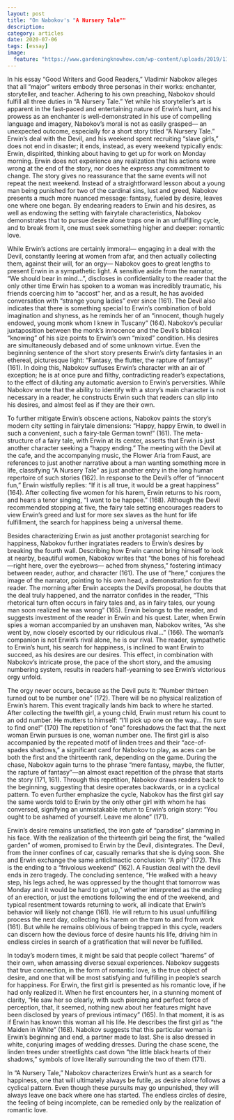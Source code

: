 ```yaml
---
layout: post
title: "On Nabokov's "A Nursery Tale""
description:
category: articles
date: 2020-07-06
tags: [essay]
image:
  feature: "https://www.gardeningknowhow.com/wp-content/uploads/2019/11/starfruit-propagation.jpg"
---
```


In his essay “Good Writers and Good Readers,” Vladimir Nabokov alleges that all “major” writers embody three personas in their works: enchanter, storyteller, and teacher. Adhering to his own preaching, Nabokov should fulfill all three duties in “A Nursery Tale.” Yet while his storyteller’s art is apparent in the fast-paced and entertaining nature of Erwin’s hunt, and his prowess as an enchanter is well-demonstrated in his use of compelling language and imagery, Nabokov’s moral is not as easily grasped— an unexpected outcome, especially for a short story titled “A Nursery Tale.” Erwin’s deal with the Devil, and his weekend spent recruiting “slave girls,” does not end in disaster; it ends, instead, as every weekend typically ends: Erwin, dispirited, thinking about having to get up for work on Monday morning. Erwin does not experience any realization that his actions were wrong at the end of the story, nor does he express any commitment to change. The story gives no reassurance that the same events will not repeat the next weekend. Instead of a straightforward lesson about a young man being punished for two of the cardinal sins, lust and greed, Nabokov presents a much more nuanced message: fantasy, fueled by desire, leaves one where one began. By endearing readers to Erwin and his desires, as well as endowing the setting with fairytale characteristics, Nabokov demonstrates that to pursue desire alone traps one in an unfulfilling cycle, and to break from it, one must seek something higher and deeper: romantic love.

While Erwin’s actions are certainly immoral— engaging in a deal with the Devil, constantly leering at women from afar, and then actually collecting them, against their will, for an orgy— Nabokov goes to great lengths to present Erwin in a sympathetic light. A sensitive aside from the narrator, “We should bear in mind...”, discloses in confidentiality to the reader that the only other time Erwin has spoken to a woman was incredibly traumatic, his friends coercing him to “accost” her, and as a result, he has avoided conversation with “strange young ladies” ever since (161). The Devil also indicates that there is something special to Erwin’s combination of bold imagination and shyness, as he reminds her of an “innocent, though hugely endowed, young monk whom I knew in Tuscany” (164). Nabokov’s peculiar juxtaposition between the monk’s innocence and the Devil’s biblical “knowing” of his size points to Erwin’s own “mixed” condition. His desires are simultaneously debased and of some unknown virtue. Even the beginning sentence of the short story presents Erwin’s dirty fantasies in an ethereal, picturesque light: “Fantasy, the flutter, the rapture of fantasy!” (161). In doing this, Nabokov suffuses Erwin’s character with an air of exception; he is at once pure and filthy, contradicting reader’s expectations, to the effect of diluting any automatic aversion to Erwin’s perversities. While Nabokov wrote that the ability to identify with a story’s main character is not necessary in a reader, he constructs Erwin such that readers can slip into his desires, and almost feel as if they are their own.

To further mitigate Erwin’s obscene actions, Nabokov paints the story’s modern city setting in fairytale dimensions: “Happy, happy Erwin, to dwell in such a convenient, such a fairy-tale German town!” (161). The meta-structure of a fairy tale, with Erwin at its center, asserts that Erwin is just another character seeking a “happy ending.” The meeting with the Devil at the cafe, and the accompanying music, the Flower Aria from Faust, are references to just another narrative about a man wanting something more in life, classifying “A Nursery Tale” as just another entry in the long human repertoire of such stories (162). In response to the Devil’s offer of “innocent fun,” Erwin wistfully replies: “If it is all true, it would be a great happiness” (164). After collecting five women for his harem, Erwin returns to his room, and hears a tenor singing, “I want to be happee.” (168). Although the Devil recommended stopping at five, the fairy tale setting encourages readers to view Erwin’s greed and lust for more sex slaves as the hunt for life fulfillment, the search for happiness being a universal theme.

Besides characterizing Erwin as just another protagonist searching for happiness, Nabokov further ingratiates readers to Erwin’s desires by breaking the fourth wall. Describing how Erwin cannot bring himself to look at nearby, beautiful women, Nabokov writes that “the bones of his forehead—right here, over the eyebrows— ached from shyness,” fostering intimacy between reader, author, and character (161). The use of “here,” conjures the image of the narrator, pointing to his own head, a demonstration for the reader. The morning after Erwin accepts the Devil’s proposal, he doubts that the deal truly happened, and the narrator confides in the reader, “This rhetorical turn often occurs in fairy tales and, as in fairy tales, our young man soon realized he was wrong” (165). Erwin belongs to the reader, and suggests investment of the reader in Erwin and his quest. Later, when Erwin spies a woman accompanied by an unshaven man, Nabokov writes, “As she went by, now closely escorted by our ridiculous rival...” (166). The woman’s companion is not Erwin’s rival alone, he is our rival. The reader, sympathetic to Erwin’s hunt, his search for happiness, is inclined to want Erwin to succeed, as his desires are our desires. This effect, in combination with Nabokov’s intricate prose, the pace of the short story, and the amusing numbering system, results in readers half-yearning to see Erwin’s victorious orgy unfold.

The orgy never occurs, because as the Devil puts it: “Number thirteen turned out to be number one” (172). There will be no physical realization of Erwin’s harem. This event tragically lands him back to where he started. After collecting the twelfth girl, a young child, Erwin must return his count to an odd number. He mutters to himself: “I’ll pick up one on the way... I’m sure to find one!” (170) The repetition of “one” foreshadows the fact that the next woman Erwin pursues is one, woman number one. The first girl is also accompanied by the repeated motif of linden trees and their “ace-of-spades shadows,” a significant card for Nabokov to play, as aces can be both the first and the thirteenth rank, depending on the game. During the chase, Nabokov again turns to the phrase “mere fantasy, maybe, the flutter, the rapture of fantasy”—an almost exact repetition of the phrase that starts the story (171, 161). Through this repetition, Nabokov draws readers back to the beginning, suggesting that desire operates backwards, or in a cyclical pattern. To even further emphasize the cycle, Nabokov has the first girl say the same words told to Erwin by the only other girl with whom he has conversed, signifying an unmistakable return to Erwin’s origin story: “You ought to be ashamed of yourself. Leave me alone” (171).

Erwin’s desire remains unsatisfied, the iron gate of “paradise” slamming in his face. With the realization of the thirteenth girl being the first, the “walled garden” of women, promised to Erwin by the Devil, disintegrates. The Devil, from the inner confines of car, casually remarks that she is dying soon. She and Erwin exchange the same anticlimactic conclusion: “A pity” (172). This is the ending to a “frivolous weekend” (162). A Faustian deal with the devil ends in zero tragedy. The concluding sentence, “He walked with a heavy step, his legs ached, he was oppressed by the thought that tomorrow was Monday and it would be hard to get up,” whether interpreted as the ending of an erection, or just the emotions following the end of the weekend, and typical resentment towards returning to work, all indicate that Erwin’s behavior will likely not change (161). He will return to his usual unfulfilling process the next day, collecting his harem on the tram to and from work (161). But while he remains oblivious of being trapped in this cycle, readers can discern how the devious force of desire haunts his life, driving him in endless circles in search of a gratification that will never be fulfilled.

In today’s modern times, it might be said that people collect “harems” of their own, when amassing diverse sexual experiences. Nabokov suggests that true connection, in the form of romantic love, is the true object of desire, and one that will be most satisfying and fulfilling in people’s search for happiness. For Erwin, the first girl is presented as his romantic love, if he had only realized it. When he first encounters her, in a stunning moment of clarity, “He saw her so clearly, with such piercing and perfect force of perception, that, it seemed, nothing new about her features might have been disclosed by years of previous intimacy” (165). In that moment, it is as if Erwin has known this woman all his life. He describes the first girl as “the Maiden in White” (168). Nabokov suggests that this particular woman is Erwin’s beginning and end, a partner made to last. She is also dressed in white, conjuring images of wedding dresses. During the chase scene, the linden trees under streetlights cast down “the little black hearts of their shadows,” symbols of love literally surrounding the two of them (171).

In “A Nursery Tale,” Nabokov characterizes Erwin’s hunt as a search for happiness, one that will ultimately always be futile, as desire alone follows a cyclical pattern. Even though these pursuits may go unpunished, they will always leave one back where one has started. The endless circles of desire, the feeling of being incomplete, can be remedied only by the realization of romantic love.
